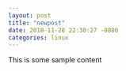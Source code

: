 ```yaml
---
layout: post
title: "newpost"
date: 2018-11-28 22:30:27 -0800
categories: linux
---
```


This is some sample content

